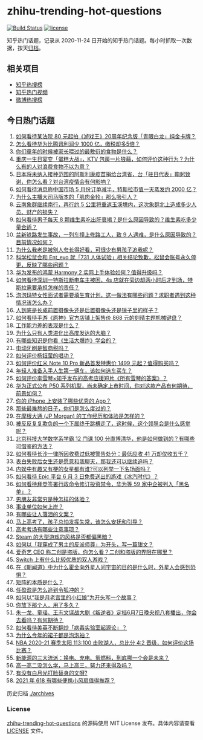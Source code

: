 # zhihu-trending-hot-questions

[![Build Status](https://github.com/justjavac/zhihu-trending-hot-questions/workflows/ci/badge.svg?branch=master)](https://github.com/justjavac/zhihu-trending-hot-questions/actions)
[![license](https://img.shields.io/github/license/justjavac/zhihu-trending-hot-questions)](https://github.com/justjavac/zhihu-trending-hot-questions/blob/master/LICENSE)

知乎热门话题，记录从 2020-11-24 日开始的知乎热门话题。每小时抓取一次数据，按天[归档](./archives)。

## 相关项目

- [知乎热搜榜](https://github.com/justjavac/zhihu-trending-top-search)
- [知乎热门视频](https://github.com/justjavac/zhihu-trending-hot-video)
- [微博热搜榜](https://github.com/justjavac/weibo-trending-hot-search)

## 今日热门话题

<!-- BEGIN -->
<!-- 最后更新时间 Sat Jun 05 2021 05:36:05 GMT+0800 (China Standard Time) -->

1. [如何看待某法院 80
   元起拍《游戏王》20周年纪念版「青眼白龙」纯金卡牌？](https://www.zhihu.com/question/462784002)
2. [怎么看待华为比腾讯利润少 1000 亿，缴税却多5倍？](https://www.zhihu.com/question/462746576)
3. [你们童年的时候被家长喂过的最敷衍的食物是什么？](https://www.zhihu.com/question/462844792)
4. [重庆一生日宴变「蛋糕大战」，KTV
   包房一片狼藉，如何评价这种行为？为什么有的人对浪费食物不以为意？](https://www.zhihu.com/question/463080691)
5. [日本将未纳入接种范围的阿斯利康疫苗捐给台湾省，台「驻日代表」鞠躬致谢，你怎么看？对台湾疫情会有何影响？](https://www.zhihu.com/question/463127339)
6. [如何看待消息称中国市场 5 月份订单减半，特斯拉市值一天蒸发约 2000
   亿？](https://www.zhihu.com/question/463066556)
7. [为什么主播大司马版本的「肌肉金轮」那么吸引人？](https://www.zhihu.com/question/461688762)
8. [云南象群继续南行，再行约 5
   公里将重返玉溪境内，这次象群北上造成多少人员、财产的损失？](https://www.zhihu.com/question/463102060)
9. [如何看待男子每天 8
   颗维生素吃出肝衰竭？是什么原因导致的？维生素吃多少量合适？](https://www.zhihu.com/question/463004931)
10. [兰新铁路发生事故，一列车撞上修路工人，致 9
    人遇难，是什么原因导致的？目前情况如何？](https://www.zhihu.com/question/463074526)
11. [为什么我老是被别人夸长得好看，可很少有男孩子追我呢？](https://www.zhihu.com/question/319027663)
12. [科学松鼠会和 Ent_evo 就「731
    人体试验」相关结论致歉，松鼠会账号永久停更，反映了哪些问题？](https://www.zhihu.com/question/463111735)
13. [华为发布的鸿蒙 Harmony 2
    实际上手体验如何？值得升级吗？](https://www.zhihu.com/question/458633364)
14. [如何看待深圳一特斯拉断电车主被困，4s
    店就在旁边却两小时后才到场，特斯拉需要承担怎样的责任？](https://www.zhihu.com/question/462688516)
15. [泡泡玛特女性面试者需要填生育计划，这一做法有哪些问题？求职者遇到这种情况该怎么办？](https://www.zhihu.com/question/463127265)
16. [人到底是长成前置摄像头还是后置摄像头还是镜子里的样子？](https://www.zhihu.com/question/66063294)
17. [如何看待手游《原神》官方店铺上架售价 868
    元的刻晴主题机械键盘？](https://www.zhihu.com/question/462000684)
18. [工作能力差的表现是什么？](https://www.zhihu.com/question/272082217)
19. [为什么只有人类进化出高度发达的大脑？](https://www.zhihu.com/question/20323967)
20. [有哪些知识是你看《生活大爆炸》学会的？](https://www.zhihu.com/question/321167011)
21. [电动牙刷是智商税吗？](https://www.zhihu.com/question/60799591)
22. [如何评价杨钰莹的唱功？](https://www.zhihu.com/question/23503608)
23. [如何评价红米 Note 10 Pro 新品首发特惠价 1499
    元起？值得购买吗？](https://www.zhihu.com/question/461503607)
24. [年轻人准备入手人生第一辆车，该如何选车买车？](https://www.zhihu.com/question/462934776)
25. [如何评价李雪琴×知乎发布的高考应援短片《所有雪琴的答案》？](https://www.zhihu.com/question/463097533)
26. [华为正式公布 P50
    系列机型，尚未确定上市时间，你对这款产品有何期待，前景如何？](https://www.zhihu.com/question/462823371)
27. [你的 iPhone 上安装了哪些优秀的 App？](https://www.zhihu.com/question/20857355)
28. [那些最难熬的日子，你们是怎么度过的？](https://www.zhihu.com/question/452944848)
29. [在摩根大通 (JP Morgan) 的工作经历和体验是怎样的？](https://www.zhihu.com/question/22083941)
30. [被反反复复欺负的一个下属终于跳槽走了，这时候，这个领导会是什么感觉呢？](https://www.zhihu.com/question/419717401)
31. [北京科技大学数学系学霸 12 门课 100
    分直博清华，他是如何做到的？有哪些可借鉴的方法？](https://www.zhihu.com/question/463055855)
32. [如何看待长沙一律所因收费过低被警告处分：最低应收 41
    万却仅收五千？](https://www.zhihu.com/question/462810614)
33. [表白失败后女生还是愿意和我聊天，那我还可以继续追吗？](https://www.zhihu.com/question/367730793)
34. [内娱中有趣又有梗的女星都有谁?可以列举一下名场面吗？](https://www.zhihu.com/question/462892733)
35. [如何看待 Epic 平台 6 月 3
    日免费送出的游戏《冰汽时代》？](https://www.zhihu.com/question/463021141)
36. [如何看待拜登签署行政命令修订投资禁令，华为等 59
    家中企被列入「黑名单」？](https://www.zhihu.com/question/463048861)
37. [男朋友非常穷是种怎样的体验？](https://www.zhihu.com/question/26596095)
38. [事业单位如何上岸？](https://www.zhihu.com/question/345511835)
39. [有哪些让人落泪的文案？](https://www.zhihu.com/question/450182895)
40. [马上高考了，孩子总怕发挥失常，该怎么安抚和引导？](https://www.zhihu.com/question/462355606)
41. [高考考场有哪些注意事项？](https://www.zhihu.com/question/461629127)
42. [Steam 的大型游戏的风格是否都偏黑暗？](https://www.zhihu.com/question/460129234)
43. [如何以「我穿成了男主的反派师尊」为开头，写一篇甜文？](https://www.zhihu.com/question/433065335)
44. [爱奇艺 CEO 称二创是盗版，你怎么看？二创和盗版的界限在哪里？](https://www.zhihu.com/question/463058796)
45. [Switch 上有什么比较优质的双人游戏？](https://www.zhihu.com/question/283561191)
46. [在《朝闻道》中为什么霍金向外星人问宇宙的目的是什么时，外星人会感到恐惧？](https://www.zhihu.com/question/307116324)
47. [矩阵的本质是什么？](https://www.zhihu.com/question/22047061)
48. [任盈盈是怎么追到令狐冲的？](https://www.zhihu.com/question/462707077)
49. [如何以“我是月老宫里的小红娘”为开头写一个故事？](https://www.zhihu.com/question/455142039)
50. [你放下那个人，用了多久？](https://www.zhihu.com/question/459105986)
51. [朱一龙、童瑶、王志文谍战大剧《叛逆者》定档6月7日晚央视八套播出，你会去看吗？有何期待？](https://www.zhihu.com/question/462905368)
52. [如何看待美英不断翻炒「病毒实验室起源论」？](https://www.zhihu.com/question/462610953)
53. [为什么今年的裙子都是泡泡袖？](https://www.zhihu.com/question/397465205)
54. [NBA 2020-21 赛季太阳 113:100 击败湖人，总比分 4:2
    晋级，如何评价这场比赛？](https://www.zhihu.com/question/463061695)
55. [新能源的三大流派：换电、充电、氢燃料，到底哪一个会是未来？](https://www.zhihu.com/question/453005871)
56. [高一高二没怎么学，马上高三，努力还来得及吗？](https://www.zhihu.com/question/461313503)
57. [有没有白月光打脸替身的文呀?](https://www.zhihu.com/question/459071698)
58. [2021 年 618 有哪些便携小风扇值得推荐？](https://www.zhihu.com/question/460200651)

<!-- END -->

历史归档 [./archives](./archives)

### License

[zhihu-trending-hot-questions](https://github.com/justjavac/zhihu-trending-hot-questions)
的源码使用 MIT License 发布。具体内容请查看 [LICENSE](./LICENSE) 文件。
